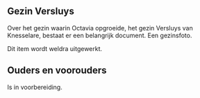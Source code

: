 ## Gezin Versluys

Over het gezin waarin Octavia opgroeide, het gezin Versluys van Knesselare, bestaat er een belangrijk document. Een gezinsfoto. 


Dit item wordt weldra uitgewerkt.






## Ouders en voorouders

Is in voorbereiding.